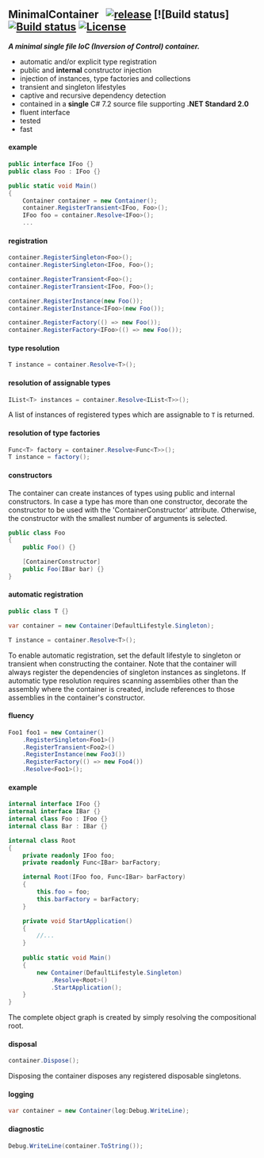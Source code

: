 
## MinimalContainer&nbsp;&nbsp; [![release](https://img.shields.io/github/release/dshe/StandardContainer.svg)](https://github.com/dshe/StandardContainer/releases) [![Build status] [![Build status](https://ci.appveyor.com/api/projects/status/xig5mmbk9lqus99h?svg=true)](https://ci.appveyor.com/project/dshe/minimalcontainer) [![License](https://img.shields.io/badge/license-Apache%202.0-7755BB.svg)](https://opensource.org/licenses/Apache-2.0)

***A minimal single file IoC (Inversion of Control) container.***
- automatic and/or explicit type registration
- public and **internal** constructor injection
- injection of instances, type factories and collections
- transient and singleton lifestyles
- captive and recursive dependency detection
- contained in a **single** C# 7.2 source file supporting **.NET Standard 2.0**
- fluent interface
- tested
- fast

#### example
```csharp
public interface IFoo {}
public class Foo : IFoo {}

public static void Main()
{
    Container container = new Container();
    container.RegisterTransient<IFoo, Foo>();
    IFoo foo = container.Resolve<IFoo>();
    ...
```
#### registration
```csharp
container.RegisterSingleton<Foo>();
container.RegisterSingleton<IFoo, Foo>();

container.RegisterTransient<Foo>();
container.RegisterTransient<IFoo, Foo>();

container.RegisterInstance(new Foo());
container.RegisterInstance<IFoo>(new Foo());

container.RegisterFactory(() => new Foo());
container.RegisterFactory<IFoo>(() => new Foo());
```
#### type resolution
```csharp
T instance = container.Resolve<T>();
```
#### resolution of assignable types
```csharp
IList<T> instances = container.Resolve<IList<T>>();
```
A list of instances of registered types which are assignable to `T` is returned.
#### resolution of type factories
```csharp
Func<T> factory = container.Resolve<Func<T>>();
T instance = factory();
```
#### constructors
The container can create instances of types using public and internal constructors. In case a type has more than one constructor, decorate the constructor to be used with the 'ContainerConstructor' attribute. Otherwise, the constructor with the smallest number of arguments is selected.
```csharp
public class Foo
{
    public Foo() {}

    [ContainerConstructor]
    public Foo(IBar bar) {}
}
```
#### automatic registration
```csharp
public class T {}

var container = new Container(DefaultLifestyle.Singleton);

T instance = container.Resolve<T>();
```
To enable automatic registration, set the default lifestyle to singleton or transient when constructing the container. Note that the container will always register the dependencies of singleton instances as singletons. If automatic type resolution requires scanning assemblies other than the assembly where the container is created, include references to those assemblies in the container's constructor.
#### fluency
```csharp
Foo1 foo1 = new Container()
    .RegisterSingleton<Foo1>()
    .RegisterTransient<Foo2>()
    .RegisterInstance(new Foo3())
    .RegisterFactory(() => new Foo4())
    .Resolve<Foo1>();
```
#### example
```csharp
internal interface IFoo {}
internal interface IBar {}
internal class Foo : IFoo {}
internal class Bar : IBar {}

internal class Root
{
    private readonly IFoo foo;
    private readonly Func<IBar> barFactory;

    internal Root(IFoo foo, Func<IBar> barFactory)
    {
        this.foo = foo;
        this.barFactory = barFactory;
    }

    private void StartApplication()
    {
        //...
    }
    
    public static void Main()
    {
        new Container(DefaultLifestyle.Singleton)
            .Resolve<Root>()
            .StartApplication();
    }
}
```
The complete object graph is created by simply resolving the compositional root. 
#### disposal
```csharp
container.Dispose();
```
Disposing the container disposes any registered disposable singletons.
#### logging
```csharp
var container = new Container(log:Debug.WriteLine);
```
#### diagnostic
```csharp
Debug.WriteLine(container.ToString());
```
